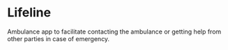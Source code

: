 # Lifeline
Ambulance app to facilitate contacting the ambulance or getting help from other parties in case of emergency.
